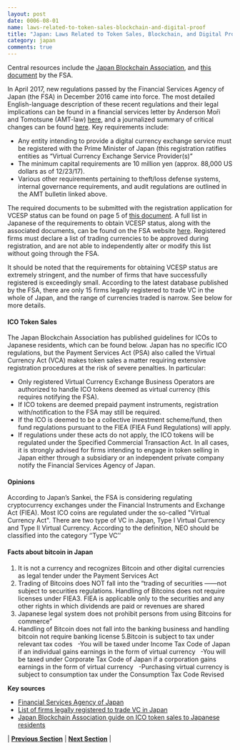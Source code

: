 ```yaml
---
layout: post
date: 0006-08-01
name: laws-related-to-token-sales-blockchain-and-digital-proof
title: "Japan: Laws Related to Token Sales, Blockchain, and Digital Proof"
category: japan
comments: true
---
```


Central resources include the [Japan Blockchain Association](jba-web.jp), and [this document](http://www.fsa.go.jp/policy/virtual_currency/07.pdf) by the FSA.

In April 2017, new regulations passed by the Financial Services Agency of Japan (the FSA) in December 2016 came into force. The most detailed English-language description of these recent regulations and their legal implications can be found in a financial services letter by Anderson Mо̄ri and Tomotsune (AMT-law) [here](https://www.amt-law.com/pdf/bulletins2_pdf/170207.pdf), and a journalized summary of critical changes can be found [here](https://news.bitcoin.com/japan-regulations-bitcoin-exchanges/). Key requirements include:

* Any entity intending to provide a digital currency exchange service must be registered with the Prime Minister of Japan (this registration ratifies entities as “Virtual Currency Exchange Service Provider(s)”
* The minimum capital requirements are 10 million yen (approx. 88,000 US dollars as of 12/23/17).
* Various other requirements pertaining to theft/loss defense systems, internal governance requirements, and audit regulations are outlined in the AMT bulletin linked above.

The required documents to be submitted with the registration application for VCESP status can be found on page 5 of [this document](http://www.so-law.jp/wp-content/uploads/2017/07/Japanese_VC_Act_and_Registration-Overview_170704.pdf). A full list in Japanese of the requirements to obtain VCESP status, along with the associated documents, can be found on the FSA website [here](http://www.fsa.go.jp/policy/virtual_currency/index_2.html). Registered firms must declare a list of trading currencies to be approved during registration, and are not able to independently alter or modify this list without going through the FSA.

It should be noted that the requirements for obtaining VCESP status are extremely stringent, and the number of firms that have successfully registered is exceedingly small. According to the latest database published by the FSA, there are only 15 firms legally registered to trade VC in the whole of Japan, and the range of currencies traded is narrow. See below for more details.

#### ICO Token Sales

The Japan Blockchain Association has published guidelines for ICOs to Japanese residents, which can be found below.
Japan has no specific ICO regulations, but the Payment Services Act (PSA) also called the Virtual Currency Act (VCA) makes token sales a matter requiring extensive registration procedures at the risk of severe penalties. In particular:

* Only registered Virtual Currency Exchange Business Operators are authorized to handle ICO tokens deemed as virtual currency (this requires notifying the FSA).
* If ICO tokens are deemed prepaid payment instruments, registration with/notification to the FSA may still be required.
* If the ICO is deemed to be a collective investment scheme/fund, then fund regulations pursuant to the FIEA (FIEA Fund Regulations) will apply. 
* If regulations under these acts do not apply, the ICO tokens will be regulated under the Specified Commercial Transaction Act. 
In all cases, it is strongly advised for firms intending to engage in token selling in Japan either through a subsidiary or an independent private company notify the Financial Services Agency of Japan.

#### Opinions
According to Japan’s Sankei,  the FSA is considering regulating cryptocurrency exchanges under the Financial Instruments and Exchange Act (FIEA). Most ICO coins are regulated under the so-called "Virtual Currency Act". There are two type of VC in Japan, Type I Virtual Currency and Type II Virtual Currency. According to the definition, NEO should be classified into the category ‘’Type VC’’

#### Facts about bitcoin in Japan
1.	It is not a currency and recognizes Bitcoin and other digital currencies as legal tender under the Payment Services Act
2.	Trading of Bitcoins does NOT fall into the “trading of securities ——not subject to securities regulations.
Handling of Bitcoins does not require licenses under FIEA3. FIEA is applicable only to the securities and any other rights in which dividends are paid or revenues are shared 
3. Japanese legal system does not prohibit persons from using Bitcoins for commerce” 
4. Handling of Bitcoin does not fall into the banking business and handling bitcoin not require banking license
5.Bitcoin is subject to tax under relevant tax codes  
-You will be taxed under Income Tax Code of Japan if an individual gains earnings in the form of virtual currency  
-You will be taxed under Corporate Tax Code of Japan if a corporation gains earnings in the form of virtual currency  
-Purchasing virtual currency is subject to consumption tax under the Consumption Tax Code Revised 

**Key sources**
- [Financial Services Agency of Japan](http://www.fsa.go.jp/en)
- [List of firms legally registered to trade VC in Japan](http://www.fsa.go.jp/menkyo/menkyoj/kasoutuka.pdf)
- [Japan Blockchain Association guide on ICO token sales to Japanese residents](http://jba-web.jp/archives/20171118_guidance-for-ico-token-sales-to-japanese-residents)


| **[Previous Section]( https://neo-project.github.io/global-blockchain-compliance-hub//japan/japan-governing-by-law.html)** | **[Next Section]( https://neo-project.github.io/global-blockchain-compliance-hub//japan/japan-securities-related-laws.html)** |
